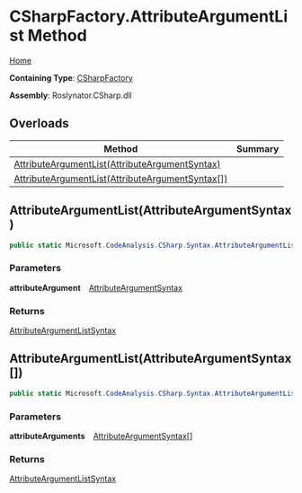 # CSharpFactory\.AttributeArgumentList Method

[Home](../../../../README.md)

**Containing Type**: [CSharpFactory](../README.md)

**Assembly**: Roslynator\.CSharp\.dll

## Overloads

| Method | Summary |
| ------ | ------- |
| [AttributeArgumentList(AttributeArgumentSyntax)](#2798859368) | |
| [AttributeArgumentList(AttributeArgumentSyntax\[\])](#3209884174) | |

<a id="2798859368"></a>

## AttributeArgumentList\(AttributeArgumentSyntax\) 

```csharp
public static Microsoft.CodeAnalysis.CSharp.Syntax.AttributeArgumentListSyntax AttributeArgumentList(Microsoft.CodeAnalysis.CSharp.Syntax.AttributeArgumentSyntax attributeArgument)
```

### Parameters

**attributeArgument** &ensp; [AttributeArgumentSyntax](https://docs.microsoft.com/en-us/dotnet/api/microsoft.codeanalysis.csharp.syntax.attributeargumentsyntax)

### Returns

[AttributeArgumentListSyntax](https://docs.microsoft.com/en-us/dotnet/api/microsoft.codeanalysis.csharp.syntax.attributeargumentlistsyntax)

<a id="3209884174"></a>

## AttributeArgumentList\(AttributeArgumentSyntax\[\]\) 

```csharp
public static Microsoft.CodeAnalysis.CSharp.Syntax.AttributeArgumentListSyntax AttributeArgumentList(params Microsoft.CodeAnalysis.CSharp.Syntax.AttributeArgumentSyntax[] attributeArguments)
```

### Parameters

**attributeArguments** &ensp; [AttributeArgumentSyntax](https://docs.microsoft.com/en-us/dotnet/api/microsoft.codeanalysis.csharp.syntax.attributeargumentsyntax)\[\]

### Returns

[AttributeArgumentListSyntax](https://docs.microsoft.com/en-us/dotnet/api/microsoft.codeanalysis.csharp.syntax.attributeargumentlistsyntax)

